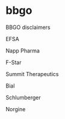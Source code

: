 # bbgo
BBGO disclaimers

EFSA

Napp Pharma

F-Star

Summit Therapeutics 

Bial

Schlumberger

Norgine

